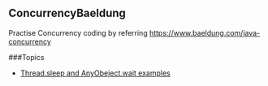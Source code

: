 ## ConcurrencyBaeldung
Practise Concurrency coding by referring https://www.baeldung.com/java-concurrency

###Topics
- [Thread.sleep and AnyObeject.wait examples](https://github.com/nagesh2086/ConcurrencyBaeldung/commit/dd115a86c9bdc5268b4a696be36528fc3f6c8ff7)
